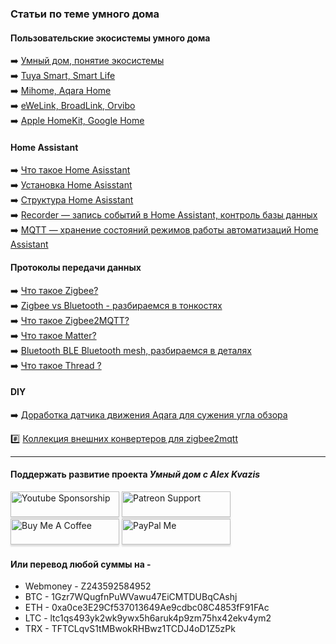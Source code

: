### Статьи по теме умного дома

#### Пользовательские экосистемы умного дома
:arrow_right: [Умный дом, понятие экосистемы](https://github.com/kvazis/training/tree/master/lessons/articles/smarthome_2023_part_1/)    
:arrow_right: [Tuya Smart, Smart Life](https://github.com/kvazis/training/tree/master/lessons/articles/smarthome_2023_part_2/)    
:arrow_right: [Mihome, Aqara Home](https://github.com/kvazis/training/tree/master/lessons/articles/smarthome_2023_part_3/)    
:arrow_right: [eWeLink, BroadLink, Orvibo](https://github.com/kvazis/training/tree/master/lessons/articles/smarthome_2023_part_4/)    
:arrow_right: [Apple HomeKit, Google Home](https://github.com/kvazis/training/tree/master/lessons/articles/smarthome_2023_part_5/)    

#### Home Assistant    
:arrow_right: [Что такое Home Asisstant](https://github.com/kvazis/training/tree/master/lessons/articles/about)    
:arrow_right: [Установка Home Asisstant](https://github.com/kvazis/training/tree/master/lessons/articles/setup)    
:arrow_right: [Структура Home Asisstant](https://github.com/kvazis/training/tree/master/lessons/articles/structure)    
:arrow_right: [Recorder — запись событий в Home Assistant, контроль базы данных](https://github.com/kvazis/training/tree/master/lessons/articles/recorder)    
:arrow_right: [MQTT — хранение состояний режимов работы автоматизаций Home Assistant](https://github.com/kvazis/training/tree/master/lessons/articles/mqtt%20state)    

#### Протоколы передачи данных    
:arrow_right: [Что такое Zigbee?](https://github.com/kvazis/training/tree/master/lessons/articles/zigbee_about)    
:arrow_right: [Zigbee vs Bluetooth - разбираемся в тонкостях](https://github.com/kvazis/training/tree/master/lessons/articles/zigbee%20vs%20bluetooth)    
:arrow_right: [Что такое Zigbee2MQTT?](https://github.com/kvazis/training/tree/master/lessons/articles/z2m_about)    
:arrow_right: [Что такое Matter?](https://github.com/kvazis/training/tree/master/lessons/articles/matter_about/)    
:arrow_right: [Bluetooth BLE Bluetooth mesh, разбираемся в деталях](https://github.com/kvazis/training/tree/master/lessons/articles/bluetooth%20ble%20mesh/)    
:arrow_right: [Что такое Thread ?](https://github.com/kvazis/training/tree/master/lessons/articles/thread_about/)    

#### DIY    
:arrow_right: [Доработка датчика движения Aqara для сужения угла обзора](https://github.com/kvazis/training/tree/master/lessons/articles/aqara_mod)    


:hash: [Коллекция внешних конвертеров для zigbee2mqtt](https://github.com/kvazis/training/tree/master/z2m_converters)    

____
#### Поддержать развитие проекта *Умный дом с Alex Kvazis*    
<a href="https://www.youtube.com/channel/UCcq9onYHbs6go3kDpfBoqhg/join" target="_blank"><img src="https://raw.githubusercontent.com/kvazis/training/master/lessons/img/youtube.png" alt="Youtube Sponsorship" style="height: 41px !important;width: 174px !important;box-shadow: 0px 3px 2px 0px rgba(190, 190, 190, 0.5) !important;-webkit-box-shadow: 0px 3px 2px 0px rgba(190, 190, 190, 0.5) !important;" ></a>
<a href="https://www.patreon.com/alex_kvazis" target="_blank"><img src="https://raw.githubusercontent.com/kvazis/training/master/lessons/img/patreon-button.png" alt="Patreon Support" style="height: 41px !important;width: 174px !important;box-shadow: 0px 3px 2px 0px rgba(190, 190, 190, 0.5) !important;-webkit-box-shadow: 0px 3px 2px 0px rgba(190, 190, 190, 0.5) !important;" ></a>
<a href="https://www.buymeacoffee.com/greatkvazis" target="_blank"><img src="https://raw.githubusercontent.com/kvazis/training/master/lessons/img/buymeacoffee.png" alt="Buy Me A Coffee" style="height: 41px !important;width: 174px !important;box-shadow: 0px 3px 2px 0px rgba(190, 190, 190, 0.5) !important;-webkit-box-shadow: 0px 3px 2px 0px rgba(190, 190, 190, 0.5) !important;" ></a>
<a href="https://www.paypal.com/paypalme/greatkvazis" target="_blank"><img src="https://raw.githubusercontent.com/kvazis/training/master/lessons/img/paypal.png" alt="PayPal Me" style="height: 41px !important;width: 174px !important;box-shadow: 0px 3px 2px 0px rgba(190, 190, 190, 0.5) !important;-webkit-box-shadow: 0px 3px 2px 0px rgba(190, 190, 190, 0.5) !important;" ></a>

#### Или перевод любой суммы на -     
* Webmoney - Z243592584952
* BTC - 1Gzr7WQugfnPuWVawu47EiCMTDUBqCAshj
* ETH - 0xa0ce3E29Cf537013649Ae9cdbc08C4853fF91FAc
* LTC - ltc1qs493yk2wk9ywx5h6aruk4p9zm75hx42ekv4ym2
* TRX - TFTCLqvS1tMBwokRHBwz1TCDJ4oD1Z5zPk